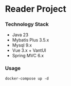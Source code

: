 # Reader Project

### Technology Stack

- Java 23
- Mybatis Plus 3.5.x
- Mysql 9.x
- Vue 3.x + VantUI
- Spring MVC 6.x


### Usage

```
docker-compose up -d
```
